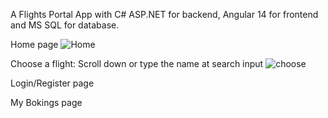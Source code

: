 A Flights Portal App with C# ASP.NET for backend, Angular 14 for frontend and MS SQL for database.

Home page
![Home](https://github.com/AmpatzidisSavvas/FlightsPortalApp/assets/134397286/2eea64b0-ddb9-43c6-bfc5-536cfe6f9d37)

Choose a flight: Scroll down or type the name at search input
![choose](https://github.com/AmpatzidisSavvas/FlightsPortalApp/assets/134397286/a6373b6b-6428-4255-bac7-0d6bba12ab2c)

Login/Register page

My Bokings page

